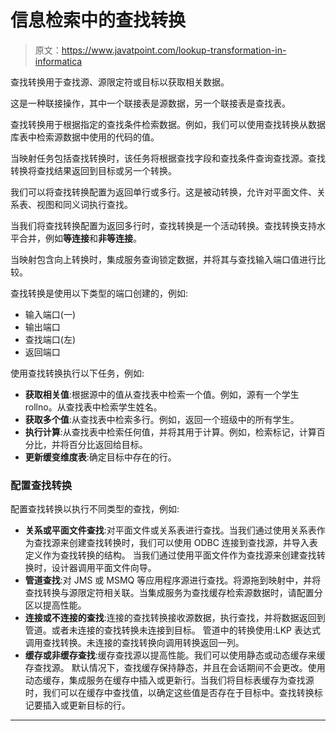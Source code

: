 # 信息检索中的查找转换

> 原文：<https://www.javatpoint.com/lookup-transformation-in-informatica>

查找转换用于查找源、源限定符或目标以获取相关数据。

这是一种联接操作，其中一个联接表是源数据，另一个联接表是查找表。

查找转换用于根据指定的查找条件检索数据。例如，我们可以使用查找转换从数据库表中检索源数据中使用的代码的值。

当映射任务包括查找转换时，该任务将根据查找字段和查找条件查询查找源。查找转换将查找结果返回到目标或另一个转换。

我们可以将查找转换配置为返回单行或多行。这是被动转换，允许对平面文件、关系表、视图和同义词执行查找。

当我们将查找转换配置为返回多行时，查找转换是一个活动转换。查找转换支持水平合并，例如**等连接**和**非等连接**。

当映射包含向上转换时，集成服务查询锁定数据，并将其与查找输入端口值进行比较。

查找转换是使用以下类型的端口创建的，例如:

*   输入端口(一)
*   输出端口
*   查找端口(左)
*   返回端口

使用查找转换执行以下任务，例如:

*   **获取相关值**:根据源中的值从查找表中检索一个值。例如，源有一个学生 rollno。从查找表中检索学生姓名。
*   **获取多个值**:从查找表中检索多行。例如，返回一个班级中的所有学生。
*   **执行计算**:从查找表中检索任何值，并将其用于计算。例如，检索标记，计算百分比，并将百分比返回给目标。
*   **更新缓变维度表**:确定目标中存在的行。

### 配置查找转换

配置查找转换以执行不同类型的查找，例如:

*   **关系或平面文件查找**:对平面文件或关系表进行查找。当我们通过使用关系表作为查找源来创建查找转换时，我们可以使用 ODBC 连接到查找源，并导入表定义作为查找转换的结构。
    当我们通过使用平面文件作为查找源来创建查找转换时，设计器调用平面文件向导。
*   **管道查找**:对 JMS 或 MSMQ 等应用程序源进行查找。将源拖到映射中，并将查找转换与源限定符相关联。当集成服务为查找缓存检索源数据时，请配置分区以提高性能。
*   **连接或不连接的查找**:连接的查找转换接收源数据，执行查找，并将数据返回到管道。或者未连接的查找转换未连接到目标。
    管道中的转换使用:LKP 表达式调用查找转换。未连接的查找转换向调用转换返回一列。
*   **缓存或非缓存查找**:缓存查找源以提高性能。我们可以使用静态或动态缓存来缓存查找源。
    默认情况下，查找缓存保持静态，并且在会话期间不会更改。使用动态缓存，集成服务在缓存中插入或更新行。当我们将目标表缓存为查找源时，我们可以在缓存中查找值，以确定这些值是否存在于目标中。查找转换标记要插入或更新目标的行。

* * *